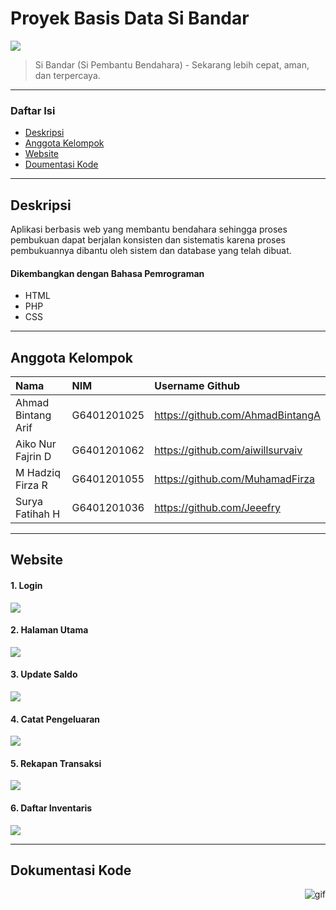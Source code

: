 # Proyek Basis Data Si Bandar

![](https://github.com/AhmadBintangA/Project-Basdat-siBandar/blob/main/1639984936681.png)

> Si Bandar (Si Pembantu Bendahara) - Sekarang lebih cepat, aman, dan terpercaya.

---

### Daftar Isi

- [Deskripsi](#deskripsi)
- [Anggota Kelompok](#anggota-kelompok)
- [Website](#website)
- [Doumentasi Kode](#dokumentasi-kode)

---

## Deskripsi

Aplikasi berbasis web yang membantu bendahara sehingga proses pembukuan dapat berjalan konsisten dan sistematis karena proses pembukuannya dibantu oleh sistem dan database yang telah dibuat.

#### Dikembangkan dengan Bahasa Pemrograman

- HTML
- PHP
- CSS

---

## Anggota Kelompok

| Nama                  | NIM           | Username Github                   |
| :-------------------- | :------------ | :-------------------------------- |
| Ahmad Bintang Arif    | G6401201025   | https://github.com/AhmadBintangA  |
| Aiko Nur Fajrin D     | G6401201062   | https://github.com/aiwillsurvaiv  |
| M Hadziq Firza R      | G6401201055   | https://github.com/MuhamadFirza   |
| Surya Fatihah H       | G6401201036   | https://github.com/Jeeefry        |

---

## Website

#### 1. Login

![](https://github.com/aiwillsurvaiv/test/blob/main/login.jpeg)

#### 2. Halaman Utama

![](https://github.com/aiwillsurvaiv/test/blob/main/halaman-utama.png)

#### 3. Update Saldo

![](https://github.com/aiwillsurvaiv/test/blob/main/update-saldo.png)

#### 4. Catat Pengeluaran

![](https://github.com/aiwillsurvaiv/test/blob/main/catat-pengeluaran.png)

#### 5. Rekapan Transaksi

![](https://github.com/aiwillsurvaiv/test/blob/main/rekapan-transaksi.png)

#### 6. Daftar Inventaris

![](https://github.com/aiwillsurvaiv/test/blob/main/daftar-inventaris.png)

---

## Dokumentasi Kode

<p><img align="right" alt="gif" src="https://github.com/aiwillsurvaiv/test/blob/main/%E2%97%8F-formtransaksi.php-basdatfinal-Visual-Studio-Code-2021-12-21-16-12-30.gif" /></p>



